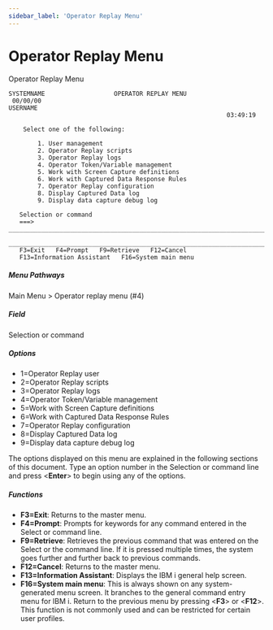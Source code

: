 ```yaml
---
sidebar_label: 'Operator Replay Menu'
---
```


# Operator Replay Menu

Operator Replay Menu
```
SYSTEMNAME                   OPERATOR REPLAY MENU                      00/00/00
USERNAME                                                               03:49:19 

    Select one of the following:

        1. User management         
        2. Operator Replay scripts
        3. Operator Replay logs         
        4. Operator Token/Variable management
        5. Work with Screen Capture definitions         
        6. Work with Captured Data Response Rules
        7. Operator Replay configuration          
        8. Display Captured Data log
        9. Display data capture debug log

   Selection or command
   ===> ________________________________________________________________________
  ______________________________________________________________________________
   F3=Exit   F4=Prompt   F9=Retrieve   F12=Cancel
   F13=Information Assistant   F16=System main menu

```

##### Menu Pathways

Main Menu \> Operator replay menu (\#4)

##### Field

Selection or command

##### Options

- 1=Operator Replay user
- 2=Operator Replay scripts
- 3=Operator Replay logs
- 4=Operator Token/Variable management
- 5=Work with Screen Capture definitions
- 6=Work with Captured Data Response Rules
- 7=Operator Replay configuration
- 8=Display Captured Data log
- 9=Display data capture debug log

The options displayed on this menu are explained in the following sections of this document. Type an option number in the Selection or command line and press <**Enter**> to begin using any of the options. 

##### Functions

- **F3=Exit**: Returns to the master menu.
- **F4=Prompt**: Prompts for keywords for any command entered in the Select or command line.
- **F9=Retrieve**: Retrieves the previous command that was entered on the Select or the command line. If it is pressed multiple times, the system goes further and further back to previous commands.
- **F12=Cancel**: Returns to the master menu.
- **F13=Information Assistant**: Displays the IBM i general help screen.
- **F16=System main menu**: This is always shown on any system-generated menu screen. It branches to the general command entry menu for IBM i. Return to the previous menu by pressing
    <**F3**> or <**F12**>. This function is not commonly used and can be restricted for certain user profiles.
